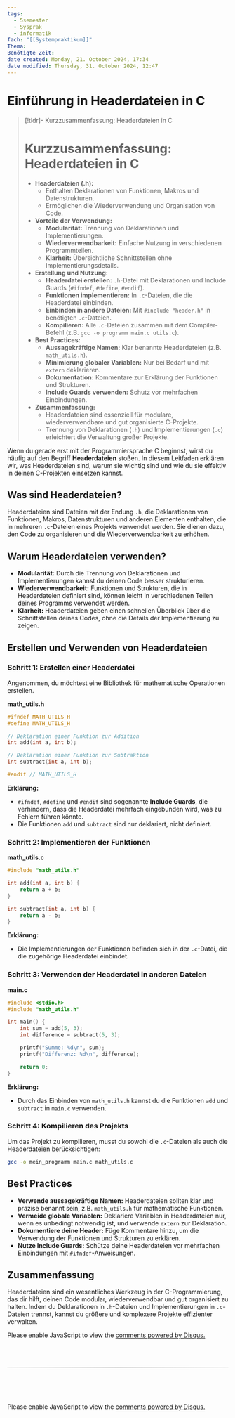 ```yaml
---
tags:
  - 5semester
  - Sysprak
  - informatik
fach: "[[Systempraktikum]]"
Thema:
Benötigte Zeit:
date created: Monday, 21. October 2024, 17:34
date modified: Thursday, 31. October 2024, 12:47
---
```


# Einführung in Headerdateien in C

> [!tldr]- Kurzzusammenfassung: Headerdateien in C
>
> # Kurzzusammenfassung: Headerdateien in C
>
> - **Headerdateien (.h):**
>   - Enthalten Deklarationen von Funktionen, Makros und Datenstrukturen.
>   - Ermöglichen die Wiederverwendung und Organisation von Code.
> - **Vorteile der Verwendung:**
>   - **Modularität:** Trennung von Deklarationen und Implementierungen.
>   - **Wiederverwendbarkeit:** Einfache Nutzung in verschiedenen Programmteilen.
>   - **Klarheit:** Übersichtliche Schnittstellen ohne Implementierungsdetails.
> - **Erstellung und Nutzung:**
>   - **Headerdatei erstellen:** `.h`-Datei mit Deklarationen und Include Guards (`#ifndef`, `#define`, `#endif`).
>   - **Funktionen implementieren:** In `.c`-Dateien, die die Headerdatei einbinden.
>   - **Einbinden in andere Dateien:** Mit `#include "header.h"` in benötigten `.c`-Dateien.
>   - **Kompilieren:** Alle `.c`-Dateien zusammen mit dem Compiler-Befehl (z.B. `gcc -o programm main.c utils.c`).
> - **Best Practices:**
>   - **Aussagekräftige Namen:** Klar benannte Headerdateien (z.B. `math_utils.h`).
>   - **Minimierung globaler Variablen:** Nur bei Bedarf und mit `extern` deklarieren.
>   - **Dokumentation:** Kommentare zur Erklärung der Funktionen und Strukturen.
>   - **Include Guards verwenden:** Schutz vor mehrfachen Einbindungen.
> - **Zusammenfassung:**
>   - Headerdateien sind essenziell für modulare, wiederverwendbare und gut organisierte C-Projekte.
>   - Trennung von Deklarationen (`.h`) und Implementierungen (`.c`) erleichtert die Verwaltung großer Projekte.

Wenn du gerade erst mit der Programmiersprache C beginnst, wirst du häufig auf den Begriff **Headerdateien** stoßen. In diesem Leitfaden erklären wir, was Headerdateien sind, warum sie wichtig sind und wie du sie effektiv in deinen C-Projekten einsetzen kannst.

## Was sind Headerdateien?

Headerdateien sind Dateien mit der Endung `.h`, die Deklarationen von Funktionen, Makros, Datenstrukturen und anderen Elementen enthalten, die in mehreren `.c`-Dateien eines Projekts verwendet werden. Sie dienen dazu, den Code zu organisieren und die Wiederverwendbarkeit zu erhöhen.

## Warum Headerdateien verwenden?

- **Modularität:** Durch die Trennung von Deklarationen und Implementierungen kannst du deinen Code besser strukturieren.
- **Wiederverwendbarkeit:** Funktionen und Strukturen, die in Headerdateien definiert sind, können leicht in verschiedenen Teilen deines Programms verwendet werden.
- **Klarheit:** Headerdateien geben einen schnellen Überblick über die Schnittstellen deines Codes, ohne die Details der Implementierung zu zeigen.

## Erstellen und Verwenden von Headerdateien

### Schritt 1: Erstellen einer Headerdatei

Angenommen, du möchtest eine Bibliothek für mathematische Operationen erstellen.

**math_utils.h**

```c
#ifndef MATH_UTILS_H
#define MATH_UTILS_H

// Deklaration einer Funktion zur Addition
int add(int a, int b);

// Deklaration einer Funktion zur Subtraktion
int subtract(int a, int b);

#endif // MATH_UTILS_H
```

**Erklärung:**

- `#ifndef`, `#define` und `#endif` sind sogenannte **Include Guards**, die verhindern, dass die Headerdatei mehrfach eingebunden wird, was zu Fehlern führen könnte.
- Die Funktionen `add` und `subtract` sind nur deklariert, nicht definiert.

### Schritt 2: Implementieren der Funktionen

**math_utils.c**

```c
#include "math_utils.h"

int add(int a, int b) {
    return a + b;
}

int subtract(int a, int b) {
    return a - b;
}
```

**Erklärung:**

- Die Implementierungen der Funktionen befinden sich in der `.c`-Datei, die die zugehörige Headerdatei einbindet.

### Schritt 3: Verwenden der Headerdatei in anderen Dateien

**main.c**

```c
#include <stdio.h>
#include "math_utils.h"

int main() {
    int sum = add(5, 3);
    int difference = subtract(5, 3);

    printf("Summe: %d\n", sum);
    printf("Differenz: %d\n", difference);

    return 0;
}
```

**Erklärung:**

- Durch das Einbinden von `math_utils.h` kannst du die Funktionen `add` und `subtract` in `main.c` verwenden.

### Schritt 4: Kompilieren des Projekts

Um das Projekt zu kompilieren, musst du sowohl die `.c`-Dateien als auch die Headerdateien berücksichtigen:

```bash
gcc -o mein_programm main.c math_utils.c
```

## Best Practices

- **Verwende aussagekräftige Namen:** Headerdateien sollten klar und präzise benannt sein, z.B. `math_utils.h` für mathematische Funktionen.
- **Vermeide globale Variablen:** Deklariere Variablen in Headerdateien nur, wenn es unbedingt notwendig ist, und verwende `extern` zur Deklaration.
- **Dokumentiere deine Header:** Füge Kommentare hinzu, um die Verwendung der Funktionen und Strukturen zu erklären.
- **Nutze Include Guards:** Schütze deine Headerdateien vor mehrfachen Einbindungen mit `#ifndef`-Anweisungen.

## Zusammenfassung

Headerdateien sind ein wesentliches Werkzeug in der C-Programmierung, das dir hilft, deinen Code modular, wiederverwendbar und gut organisiert zu halten. Indem du Deklarationen in `.h`-Dateien und Implementierungen in `.c`-Dateien trennst, kannst du größere und komplexere Projekte effizienter verwalten.

<!-- DISQUS SCRIPT COMMENT START -->

<!-- DISQUS RECOMMENDATION START -->

<div id="disqus_recommendations"></div>

<script> 
(function() { // REQUIRED CONFIGURATION VARIABLE: EDIT THE SHORTNAME BELOW
var d = document, s = d.createElement('script'); // IMPORTANT: Replace EXAMPLE with your forum shortname!
s.src = 'https://myuninotes.disqus.com/recommendations.js'; s.setAttribute('data-timestamp', +new Date());
(d.head || d.body).appendChild(s);
})();
</script>
<noscript>
Please enable JavaScript to view the 
<a href="https://disqus.com/?ref_noscript" rel="nofollow">
comments powered by Disqus.
</a>
</noscript>

<!-- DISQUS RECOMMENDATION END -->

<hr style="border: none; height: 2px; background: linear-gradient(to right, #f0f0f0, #ccc, #f0f0f0); margin-top: 4rem; margin-bottom: 5rem;">
<div id="disqus_thread"></div>
<script>
    /**
    * RECOMMENDED CONFIGURATION VARIABLES: EDIT AND UNCOMMENT THE SECTION BELOW TO INSERT DYNAMIC VALUES FROM YOUR PLATFORM OR CMS.
    * LEARN WHY DEFINING THESE VARIABLES IS IMPORTANT: https://disqus.com/admin/universalcode/#configuration-variables */
    /*
    var disqus_config = function () {
    this.page.url = PAGE_URL; // Replace PAGE_URL with your page's canonical URL variable
    this.page.identifier = PAGE_IDENTIFIER; // Replace PAGE_IDENTIFIER with your page's unique identifier variable
    };
    */
    (function() { // DON'T EDIT BELOW THIS LINE
    var d = document, s = d.createElement('script');
    s.src = 'https://myuninotes.disqus.com/embed.js';
    s.setAttribute('data-timestamp', +new Date());
    (d.head || d.body).appendChild(s);
    })();
</script>
<noscript>Please enable JavaScript to view the <a href="https://disqus.com/?ref_noscript">comments powered by Disqus.</a></noscript>

<!-- DISQUS SCRIPT COMMENT END -->
